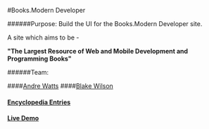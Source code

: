 #Books.Modern Developer

######Purpose: 
Build the UI for the Books.Modern Developer site. 

A site which aims to be - 

**"The Largest Resource of Web and Mobile Development and Programming Books"**

######Team:

####[Andre Watts](https://github.com/andrewatts85)
####[Blake Wilson](https://github.com/BlakeSandes)

#### [Encyclopedia Entries](https://github.com/andrewatts85/encyclopedia-entries)

#### [Live Demo](https://andrewatts85.github.io/Books-ModernDeveloper/)

